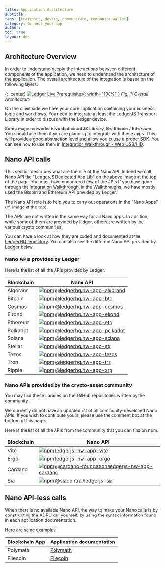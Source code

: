 ```yaml
---
title: Application Architecture
subtitle:
tags: [transport, device, communicate, companion wallet]
category: Connect your app
author:
toc: true
layout: doc
---
```



## Architecture Overview  


In order to understand deeply the interactions between different components of the application, we need to understand the architecture of the application.
The overall architecture of the integration is based on the following layers:

{: .center}
[![Ledger Live Prerequisites](../images/application-architecture.png){: width="100%" }](../images/application-architecture.png)
*Fig. 1: Overall Architecture*

On the client side we have your core application containing your business logic and workflows.
You need to integrate at least the LedgerJS Transport Library in order to discuss with the Ledger device.

Some major networks have dedicated JS Library, like Bitcoin / Ethereum. You should use them if you are planning to integrate with these apps. This will provide a good abstraction level and allow you to use a proper SDK.
You can see how to use them in [Integration Walkthrough - Web USB/HID](../web-hid-usb).


## Nano API calls

This section describes what are the role of the Nano API.
Indeed we call Nano API the "LedgerJS Dedicated App Lib" on the above image at the top of the page.
You must have encontered few of the APIs if you have gone through the [Integration Walkthrough](../web-hid-usb).
In the Walkthroughs, we have mostly used the Bitcoin and Ethereum API provided by Ledger.

The Nano API role is to help you to carry out operations in the "Nano Apps" (rf. image at the top).

The APIs are not written in the same way for all Nano apps. In addition, while some of them are provided by ledger, others are written by the various crypto communities.

You can have a look at how they are coded and documented at the <a href='https://github.com/LedgerHQ/ledgerjs'>LedgerHQ repository</a>.
You can also see the different Nano API provided by Ledger below.

### Nano APIs provided by Ledger

Here is the list of all the APIs provided by Ledger.

| Blockchain | Nano API |
|-------------|--------------|
|Algorand | [![npm](https://img.shields.io/npm/v/@ledgerhq/hw-app-algorand.svg)](https://www.npmjs.com/package/@ledgerhq/hw-app-algorand) [@ledgerhq/hw-app-algorand](https://github.com/LedgerHQ/ledgerjs/tree/master/packages/hw-app-algorand)   |
|Bitcoin | [![npm](https://img.shields.io/npm/v/@ledgerhq/hw-app-btc.svg)](https://www.npmjs.com/package/@ledgerhq/hw-app-btc) [@ledgerhq/hw-app-btc](https://github.com/LedgerHQ/ledgerjs/tree/master/packages/hw-app-btc)   |
|Cosmos | [![npm](https://img.shields.io/npm/v/@ledgerhq/hw-app-cosmos.svg)](https://www.npmjs.com/package/@ledgerhq/hw-app-cosmos) [@ledgerhq/hw-app-cosmos](https://github.com/LedgerHQ/ledgerjs/tree/master/packages/hw-app-cosmos)   |
|Elrond | [![npm](https://img.shields.io/npm/v/@ledgerhq/hw-app-elrond.svg)](https://www.npmjs.com/package/@ledgerhq/hw-app-elrond) [@ledgerhq/hw-app-elrond](https://github.com/LedgerHQ/ledger-live-common/tree/master/src/families/elrond/hw-app-elrond)   |
|Ethereum | [![npm](https://img.shields.io/npm/v/@ledgerhq/hw-app-eth.svg)](https://www.npmjs.com/package/@ledgerhq/hw-app-eth) [@ledgerhq/hw-app-eth](https://github.com/LedgerHQ/ledgerjs/tree/master/packages/hw-app-eth)   |
|Polkadot | [![npm](https://img.shields.io/npm/v/@ledgerhq/hw-app-polkadot.svg)](https://www.npmjs.com/package/@ledgerhq/hw-app-polkadot) [@ledgerhq/hw-app-polkadot](https://github.com/LedgerHQ/ledgerjs/tree/master/packages/hw-app-polkadot)   |
|Solana | [![npm](https://img.shields.io/npm/v/@ledgerhq/hw-app-solana.svg)](https://www.npmjs.com/package/@ledgerhq/hw-app-solana) [@ledgerhq/hw-app-solana](https://github.com/LedgerHQ/ledgerjs/tree/master/packages/hw-app-solana)   |
|Stellar | [![npm](https://img.shields.io/npm/v/@ledgerhq/hw-app-str.svg)](https://www.npmjs.com/package/@ledgerhq/hw-app-str) [@ledgerhq/hw-app-str](https://github.com/LedgerHQ/ledgerjs/tree/master/packages/hw-app-str)   |
|Tezos | [![npm](https://img.shields.io/npm/v/@ledgerhq/hw-app-tezos.svg)](https://www.npmjs.com/package/@ledgerhq/hw-app-tezos) [@ledgerhq/hw-app-tezos](https://github.com/LedgerHQ/ledgerjs/tree/master/packages/hw-app-tezos)   |
|Tron | [![npm](https://img.shields.io/npm/v/@ledgerhq/hw-app-trx.svg)](https://www.npmjs.com/package/@ledgerhq/hw-app-trx) [@ledgerhq/hw-app-trx](https://github.com/LedgerHQ/ledgerjs/tree/master/packages/hw-app-trx)   |
|Ripple | [![npm](https://img.shields.io/npm/v/@ledgerhq/hw-app-xrp.svg)](https://www.npmjs.com/package/@ledgerhq/hw-app-xrp) [@ledgerhq/hw-app-xrp](https://github.com/LedgerHQ/ledgerjs/tree/master/packages/hw-app-xrp)   |


### Nano APIs provided by the crypto-asset community

You may find these libraries on the GitHub repositories written by the community.

We currently do not have an updated list of all community-developed Nano APIs. If you wish to contribute yours, please use the comment box at the bottom of this page.

Here is the list of all the APIs from the community that you can find on npm.

| Blockchain | Nano API |
|-------------|--------------|
|Vite | [![npm](https://img.shields.io/npm/v/@vite/ledgerjs-hw-app-vite.svg)](https://www.npmjs.com/package/@vite/ledgerjs-hw-app-vite) [ledgerjs-hw-app-vite](https://github.com/vitelabs/ledgerjs-hw-app-vite)   |
|Ergo | [![npm](https://img.shields.io/npm/v/ledgerjs-hw-app-ergo.svg)](https://www.npmjs.com/package/ledgerjs-hw-app-ergo) [ledgerjs-hw-app-ergo](https://github.com/tesseract-one/ledger-app-ergo)   |
|Cardano | [![npm](https://img.shields.io/npm/v/@cardano-foundation/ledgerjs-hw-app-cardano.svg)](https://www.npmjs.com/package/@cardano-foundation/ledgerjs-hw-app-cardano) [@cardano-foundation/ledgerjs-hw-app-cardano](https://github.com/cardano-foundation/ledger-app-cardano)   |
|Sia | [![npm](https://img.shields.io/npm/v/@siacentral/ledgerjs-sia.svg)](https://www.npmjs.com/package/@siacentral/ledgerjs-sia) [@siacentral/ledgerjs-sia](https://github.com/siacentral/ledgerjs-sia)   |

## Nano API-less calls

When there is no available Nano API, the way to make your Nano calls is by constructing the ADPU call yourself, by using the syntax information found in each application documentation.

Here are some examples:

| Blockchain App | Application documentation |
|-------------|--------------| 
| Polymath | [Polymath](https://github.com/LedgerHQ/app-polymesh/blob/master/docs/APDUSPEC.md) | 
| Filecoin | [Filecoin](https://github.com/LedgerHQ/app-filecoin/blob/master/docs/APDUSPEC.md) | 


